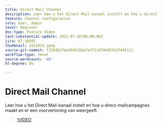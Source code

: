 ```yaml
---
title: Direct Mail Channel
description: Leer hoe u het Direct Mail-kanaal instelt en hoe u direct-mailcampagnes maakt en er een voorvertoning van weergeeft.
feature: Channel Configuration
role: User, Admin
level: Beginner
doc-type: Feature Video
last-substantial-update: 2023-07-26T00:00:00Z
jira: KT-10585
thumbnail: 3422019.jpeg
source-git-commit: f155d62febd94518da7e3711df9dd53537445111
workflow-type: tm+mt
source-wordcount: '40'
ht-degree: 0%

---
```



# Direct Mail Channel

Leer hoe u het Direct Mail-kanaal instelt en hoe u direct-mailcampagnes maakt en er een voorvertoning van weergeeft.

>[!VIDEO](https://video.tv.adobe.com/v/3422019/?learn=on)
